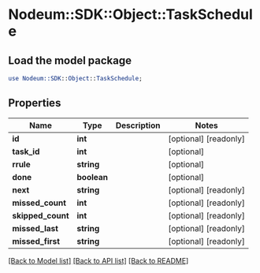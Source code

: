 # Nodeum::SDK::Object::TaskSchedule

## Load the model package
```perl
use Nodeum::SDK::Object::TaskSchedule;
```

## Properties
Name | Type | Description | Notes
------------ | ------------- | ------------- | -------------
**id** | **int** |  | [optional] [readonly] 
**task_id** | **int** |  | [optional] 
**rrule** | **string** |  | [optional] 
**done** | **boolean** |  | [optional] 
**next** | **string** |  | [optional] [readonly] 
**missed_count** | **int** |  | [optional] [readonly] 
**skipped_count** | **int** |  | [optional] [readonly] 
**missed_last** | **string** |  | [optional] [readonly] 
**missed_first** | **string** |  | [optional] [readonly] 

[[Back to Model list]](../README.md#documentation-for-models) [[Back to API list]](../README.md#documentation-for-api-endpoints) [[Back to README]](../README.md)


